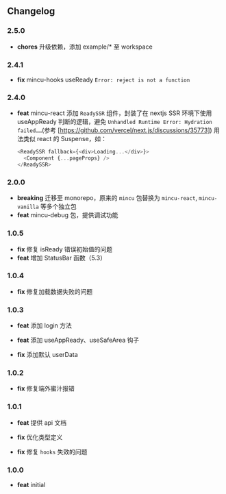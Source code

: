 ## Changelog

### 2.5.0

- **chores** 升级依赖，添加 example/* 至 workspace
  
### 2.4.1

- **fix** mincu-hooks useReady `Error: reject is not a function`

### 2.4.0

- **feat** mincu-react 添加 `ReadySSR` 组件，封装了在 nextjs SSR 环境下使用 useAppReady 判断的逻辑，避免 `Unhandled Runtime Error: Hydration failed……`(参考 [https://github.com/vercel/next.js/discussions/35773]) 用法类似 react 的 Suspense，如：
  
  ```ts
  <ReadySSR fallback={<div>Loading...</div>}>
    <Component {...pageProps} />
  </ReadySSR>
  ```

### 2.0.0

- **breaking** 迁移至 monorepo，原来的 `mincu` 包替换为 `mincu-react`, `mincu-vanilla` 等多个独立包
- **feat** mincu-debug 包，提供调试功能

### 1.0.5

- **fix** 修复 isReady 错误初始值的问题
- **feat** 增加 StatusBar 函数（5.3）

### 1.0.4

- **fix** 修复加载数据失败的问题

### 1.0.3

- **feat** 添加 login 方法

- **feat** 添加 useAppReady、useSafeArea 钩子

- **fix** 添加默认 userData

### 1.0.2

- **fix** 修复端外蜜汁报错

### 1.0.1

- **feat** 提供 api 文档

- **fix** 优化类型定义

- **fix** 修复 `hooks` 失效的问题

### 1.0.0

- **feat** initial
